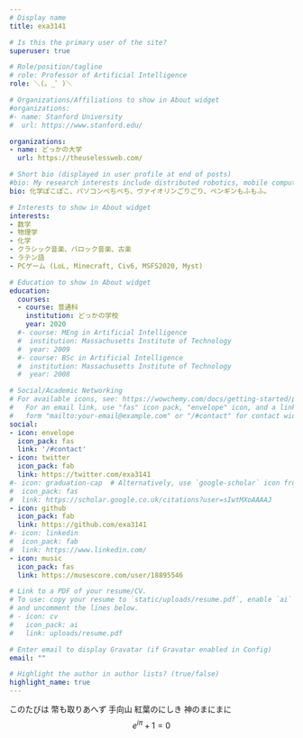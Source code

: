```yaml
---
# Display name
title: exa3141

# Is this the primary user of the site?
superuser: true

# Role/position/tagline
# role: Professor of Artificial Intelligence
role: ＼(。_゜)＼

# Organizations/Affiliations to show in About widget
#organizations:
#- name: Stanford University
#  url: https://www.stanford.edu/

organizations:
- name: どっかの大学
  url: https://theuselessweb.com/

# Short bio (displayed in user profile at end of posts)
#bio: My research interests include distributed robotics, mobile computing and programmable matter.
bio: 化学ぽこぽこ、パソコンぺちぺち、ヴァイオリンごりごり、ペンギンもふもふ。

# Interests to show in About widget
interests:
- 数学
- 物理学
- 化学
- クラシック音楽、バロック音楽、古楽
- ラテン語
- PCゲーム (LoL, Minecraft, Civ6, MSFS2020, Myst)

# Education to show in About widget
education:
  courses:
  - course: 普通科
    institution: どっかの学校
    year: 2020
  #- course: MEng in Artificial Intelligence
  #  institution: Massachusetts Institute of Technology
  #  year: 2009
  #- course: BSc in Artificial Intelligence
  #  institution: Massachusetts Institute of Technology
  #  year: 2008

# Social/Academic Networking
# For available icons, see: https://wowchemy.com/docs/getting-started/page-builder/#icons
#   For an email link, use "fas" icon pack, "envelope" icon, and a link in the
#   form "mailto:your-email@example.com" or "/#contact" for contact widget.
social:
- icon: envelope
  icon_pack: fas
  link: '/#contact'
- icon: twitter
  icon_pack: fab
  link: https://twitter.com/exa3141
#- icon: graduation-cap  # Alternatively, use `google-scholar` icon from `ai` icon pack
#  icon_pack: fas
#  link: https://scholar.google.co.uk/citations?user=sIwtMXoAAAAJ
- icon: github
  icon_pack: fab
  link: https://github.com/exa3141
#- icon: linkedin
#  icon_pack: fab
#  link: https://www.linkedin.com/
- icon: music
  icon_pack: fas
  link: https://musescore.com/user/18895546

# Link to a PDF of your resume/CV.
# To use: copy your resume to `static/uploads/resume.pdf`, enable `ai` icons in `params.toml`, 
# and uncomment the lines below.
# - icon: cv
#   icon_pack: ai
#   link: uploads/resume.pdf

# Enter email to display Gravatar (if Gravatar enabled in Config)
email: ""

# Highlight the author in author lists? (true/false)
highlight_name: true
---
```


<!-- ここから自己紹介メイン -->

このたびは 幣も取りあへず 手向山 紅葉のにしき 神のまにまに
$$e^{i\pi}+1=0$$

<!--
Nelson Bighetti is a professor of artificial intelligence at the Stanford AI Lab. His research interests include distributed robotics, mobile computing and programmable matter. He leads the Robotic Neurobiology group, which develops self-reconfiguring robots, systems of self-organizing robots, and mobile sensor networks.

Lorem ipsum dolor sit amet, consectetur adipiscing elit. Sed neque elit, tristique placerat feugiat ac, facilisis vitae arcu. Proin eget egestas augue. Praesent ut sem nec arcu pellentesque aliquet. Duis dapibus diam vel metus tempus vulputate.
-->

<!-- {{< icon name="download" pack="fas" >}} Download my {{< staticref "uploads/demo_resume.pdf" "newtab" >}}resumé{{< /staticref >}}. -->

